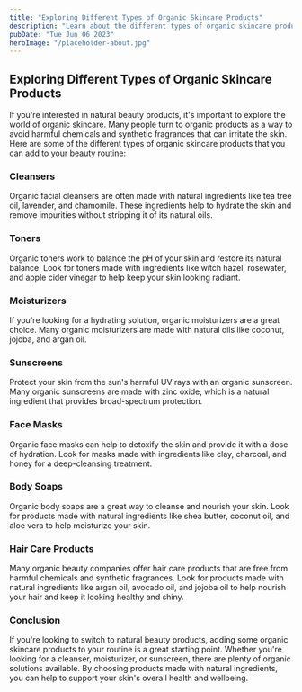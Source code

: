 ```yaml
---
title: "Exploring Different Types of Organic Skincare Products"
description: "Learn about the different types of organic skincare products that you can add to your beauty routine. From moisturizers to toners, there&#39;s an organic solution for every skin type!"
pubDate: "Tue Jun 06 2023"
heroImage: "/placeholder-about.jpg"
---
```


## Exploring Different Types of Organic Skincare Products

If you&#39;re interested in natural beauty products, it&#39;s important to explore the world of organic skincare. Many people turn to organic products as a way to avoid harmful chemicals and synthetic fragrances that can irritate the skin. Here are some of the different types of organic skincare products that you can add to your beauty routine:

### Cleansers
Organic facial cleansers are often made with natural ingredients like tea tree oil, lavender, and chamomile. These ingredients help to hydrate the skin and remove impurities without stripping it of its natural oils.

### Toners
Organic toners work to balance the pH of your skin and restore its natural balance. Look for toners made with ingredients like witch hazel, rosewater, and apple cider vinegar to help keep your skin looking radiant.

### Moisturizers
If you&#39;re looking for a hydrating solution, organic moisturizers are a great choice. Many organic moisturizers are made with natural oils like coconut, jojoba, and argan oil.

### Sunscreens
Protect your skin from the sun&#39;s harmful UV rays with an organic sunscreen. Many organic sunscreens are made with zinc oxide, which is a natural ingredient that provides broad-spectrum protection.

### Face Masks
Organic face masks can help to detoxify the skin and provide it with a dose of hydration. Look for masks made with ingredients like clay, charcoal, and honey for a deep-cleansing treatment.

### Body Soaps
Organic body soaps are a great way to cleanse and nourish your skin. Look for products made with natural ingredients like shea butter, coconut oil, and aloe vera to help moisturize your skin.

### Hair Care Products
Many organic beauty companies offer hair care products that are free from harmful chemicals and synthetic fragrances. Look for products made with natural ingredients like argan oil, avocado oil, and jojoba oil to help nourish your hair and keep it looking healthy and shiny.

### Conclusion
If you&#39;re looking to switch to natural beauty products, adding some organic skincare products to your routine is a great starting point. Whether you&#39;re looking for a cleanser, moisturizer, or sunscreen, there are plenty of organic solutions available. By choosing products made with natural ingredients, you can help to support your skin&#39;s overall health and wellbeing.
